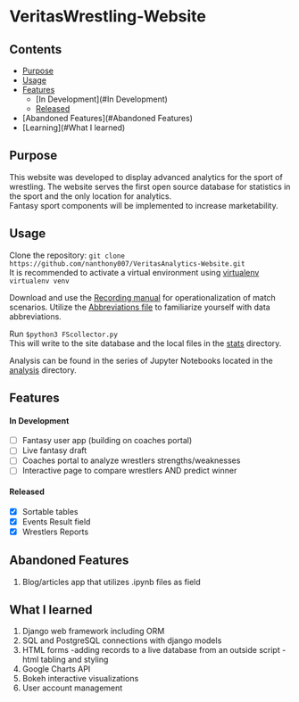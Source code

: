 # VeritasWrestling-Website
## Contents
- [Purpose](#Purpose)
- [Usage](#Usage)
- [Features](#Features)
  * [In Development](#In Development)
  * [Released](#Released)
- [Abandoned Features](#Abandoned Features)
- [Learning](#What I learned)

## Purpose
This website was developed to display advanced analytics for the sport of wrestling. 
The website serves the first open source database for statistics in the sport and the only location for analytics.  
Fantasy sport components will be implemented to increase marketability.

## Usage
Clone the repository: `git clone https://github.com/nanthony007/VeritasAnalytics-Website.git`  
It is recommended to activate a virtual environment using 
[virtualenv](https://virtualenv.pypa.io/en/latest/) `virtualenv venv`  
  
Download and use the [Recording manual](collection/Recording_Manual.docx) for operationalization of match scenarios. 
Utilize the [Abbreviations file](collection/VWSabbreviations.xlsx) to familiarize yourself with data abbreviations.
  
Run `$python3 FScollector.py`  
This will write to the site database and the local files in the [stats](collection/stats) directory.  
  
Analysis can be found in the series of Jupyter Notebooks located in the [analysis](collection/analysis) directory.

## Features
#### In Development
- [ ] Fantasy user app (building on coaches portal)
- [ ] Live fantasy draft
- [ ] Coaches portal to analyze wrestlers strengths/weaknesses
- [ ] Interactive page to compare wrestlers AND predict winner
#### Released
- [x] Sortable tables
- [x] Events Result field
- [x] Wrestlers Reports

## Abandoned Features
1. Blog/articles app that utilizes .ipynb files as field

## What I learned
1.  Django web framework including ORM
2.  SQL and PostgreSQL connections with django models
3.  HTML forms
    -adding records to a live database from an outside script
    -html tabling and styling
4. Google Charts API
5. Bokeh interactive visualizations
6. User account management
